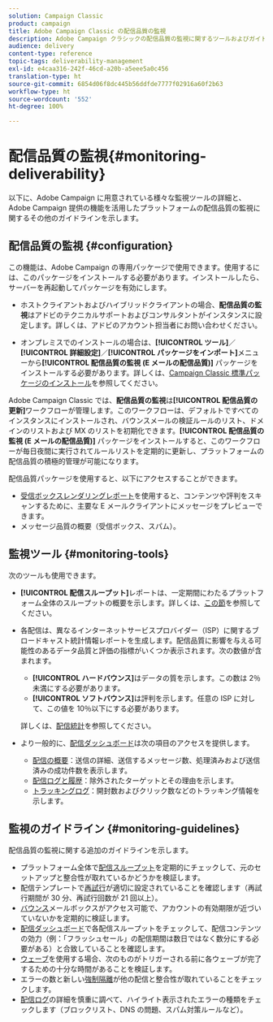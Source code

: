 ```yaml
---
solution: Campaign Classic
product: campaign
title: Adobe Campaign Classic の配信品質の監視
description: Adobe Campaign クラシックの配信品質の監視に関するツールおよびガイドラインについて説明します。
audience: delivery
content-type: reference
topic-tags: deliverability-management
exl-id: e4caa316-242f-46cd-a20b-a5eee5a0c456
translation-type: ht
source-git-commit: 6854d06f8dc445b56ddfde7777f02916a60f2b63
workflow-type: ht
source-wordcount: '552'
ht-degree: 100%

---
```


# 配信品質の監視{#monitoring-deliverability}

以下に、Adobe Campaign に用意されている様々な監視ツールの詳細と、Adobe Campaign 提供の機能を活用したプラットフォームの配信品質の監視に関するその他のガイドラインを示します。

## 配信品質の監視 {#configuration}

この機能は、Adobe Campaign の専用パッケージで使用できます。使用するには、このパッケージをインストールする必要があります。インストールしたら、サーバーを再起動してパッケージを有効にします。
* ホストクライアントおよびハイブリッドクライアントの場合、**配信品質の監視**&#x200B;はアドビのテクニカルサポートおよびコンサルタントがインスタンスに設定します。詳しくは、アドビのアカウント担当者にお問い合わせください。

* オンプレミスでのインストールの場合は、**[!UICONTROL ツール]**／**[!UICONTROL 詳細設定]**／**[!UICONTROL パッケージをインポート]**&#x200B;メニューから&#x200B;**[!UICONTROL 配信品質の監視 (E メールの配信品質)]** パッケージをインストールする必要があります。詳しくは、[Campaign Classic 標準パッケージのインストール](../../installation/using/installing-campaign-standard-packages.md)を参照してください。

Adobe Campaign Classic では、**配信品質の監視**&#x200B;は&#x200B;**[!UICONTROL 配信品質の更新]**&#x200B;ワークフローが管理します。このワークフローは、デフォルトですべてのインスタンスにインストールされ、バウンスメールの検証ルールのリスト、ドメインのリストおよび MX のリストを初期化できます。**[!UICONTROL 配信品質の監視 (E メールの配信品質)]** パッケージをインストールすると、このワークフローが毎日夜間に実行されてルールリストを定期的に更新し、プラットフォームの配信品質の積極的管理が可能になります。

配信品質パッケージを使用すると、以下にアクセスすることができます。

* [受信ボックスレンダリングレポート](../../delivery/using/inbox-rendering.md)を使用すると、コンテンツや評判をスキャンするために、主要な E メールクライアントにメッセージをプレビューできます。
* メッセージ品質の概要（受信ボックス、スパム）。

## 監視ツール {#monitoring-tools}

次のツールも使用できます。

* **[!UICONTROL 配信スループット]**&#x200B;レポートは、一定期間にわたるプラットフォーム全体のスループットの概要を示します。詳しくは、[この節](../../reporting/using/global-reports.md#delivery-throughput)を参照してください。
* 各配信は、異なるインターネットサービスプロバイダー（ISP）に関するブロードキャスト統計情報レポートを生成します。配信品質に影響を与える可能性のあるデータ品質と評価の指標がいくつか表示されます。次の数値が含まれます。
   * **[!UICONTROL ハードバウンス]**&#x200B;はデータの質を示します。この数は 2％未満にする必要があります。
   * **[!UICONTROL ソフトバウンス]**&#x200B;は評判を示します。任意の ISP に対して、この値を 10％以下にする必要があります。

   詳しくは、[配信統計](../../reporting/using/global-reports.md#delivery-statistics)を参照してください。
* より一般的に、[配信ダッシュボード](../../delivery/using/about-delivery-monitoring.md)は次の項目のアクセスを提供します。
   * [配信の概要](../../delivery/using/delivery-dashboard.md#delivery-summary)：送信の詳細、送信するメッセージ数、処理済みおよび送信済みの成功件数を表示します。
   * [配信ログと履歴](../../delivery/using/delivery-dashboard.md#delivery-logs-and-history)：除外されたターゲットとその理由を示します。
   * [トラッキングログ](../../delivery/using/delivery-dashboard.md#tracking-logs)：開封数およびクリック数などのトラッキング情報を示します。

## 監視のガイドライン {#monitoring-guidelines}

配信品質の監視に関する追加のガイドラインを示します。

* プラットフォーム全体で[配信スループット](../../reporting/using/global-reports.md#delivery-throughput)を定期的にチェックして、元のセットアップと整合性が取れているかどうかを検証します。
* 配信テンプレートで[再試行](../../delivery/using/understanding-delivery-failures.md#retries-after-a-delivery-temporary-failure)が適切に設定されていることを確認します（再試行期間が 30 分、再試行回数が 21 回以上）。
* [バウンス](../../delivery/using/understanding-delivery-failures.md#bounce-mail-management)メールボックスがアクセス可能で、アカウントの有効期限が近づいていないかを定期的に検証します。
* [配信ダッシュボード](../../delivery/using/delivery-dashboard.md)で各配信スループットをチェックして、配信コンテンツの効力（例：「フラッシュセール」の配信期間は数日ではなく数分にする必要がある）と合致していることを確認します。
* [ウェーブ](../../delivery/using/steps-sending-the-delivery.md#sending-using-multiple-waves)を使用する場合、次のものがトリガーされる前に各ウェーブが完了するための十分な時間があることを検証します。
* エラーの数と新しい[強制隔離](../../delivery/using/understanding-quarantine-management.md)が他の配信と整合性が取れていることをチェックします。
* [配信ログ](../../delivery/using/delivery-dashboard.md#delivery-logs-and-history)の詳細を慎重に調べて、ハイライト表示されたエラーの種類をチェックします（ブロックリスト、DNS の問題、スパム対策ルールなど）。

<!--### Delivery Reports - Broadcast Statistics {#broadcast-statistics}

Each delivery will generate a broadcast statistics report when you open a delivery in the “Deliveries List”, which includes some reputation metrics that may impact your deliverability.-->
